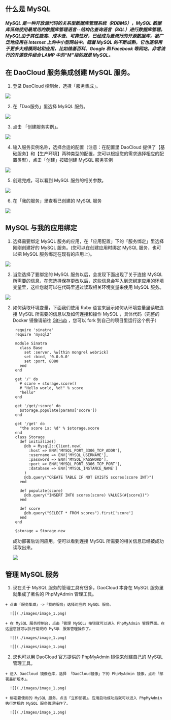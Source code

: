 ## 什么是 MySQL

##### MySQL 是一种开放源代码的关系型数据库管理系统（RDBMS），MySQL 数据库系统使用最常用的数据库管理语言--结构化查询语言（SQL）进行数据库管理。 MySQL由于其性能高、成本低、可靠性好，已经成为最流行的开源数据库，被广泛地应用在 Internet 上的中小型网站中。随着 MySQL 的不断成熟，它也逐渐用于更多大规模网站和应用，比如维基百科、Google 和 Facebook 等网站。非常流行的开源软件组合 LAMP 中的“M”指的就是 MySQL。

## 在 DaoCloud 服务集成创建 MySQL 服务。

  1. 登录 DaoCloud 控制台，选择「服务集成」。

  ![](./images/image_1.png)

  2. 在「Dao服务」里选择 MySQL 服务。

  ![](./images/image_2.png)

  3. 点击 「创建服务实例」。

  ![](./images/image_3.png)

  4. 输入服务实例名称，选择合适的配置（注意：在配置里 DaoCloud 提供了【基础服务】和【生产环境】两种类型的配置，您可以根据您的需求选择相应的配置类型），点击「创建」按钮创建 MySQL 服务实例

  ![](./images/image_4.png)

  5. 创建完成，可以看到 MySQL 服务的相关参数。

  ![](./images/image_5.png)

  6. 在「我的服务」里查看已创建的 MySQL 服务

  ![](./images/image_6.png)


## MySQL 与我的应用绑定

  1. 选择需要绑定 MySQL 服务的应用，在「应用配置」下的「服务绑定」里选择
  刚刚创建好的 MySQL 服务。(您可以在创建应用时绑定 MySQL 服务，也可以把 MySQL 服务绑定在现有的应用上)。


  ![](./images/image_7.png)

  2. 当您选择了要绑定的 MySQL 服务以后，会发现下面出现了关于连接 MySQL 所需要的信息，在您选择保存更改以后，这些信息会写入到您绑定应用的环境变量里，这样您就可以在代码里通过读取相关环境变量来使用 MySQL 服务。

  ![](./images/image_8.png)

  2. 如何读取环境变量，下面我们使用 Ruby 语言来展示如何从环境变量里读取连接 MySQL 所需要的信息以及如何连接和操作 MySQL ，具体代码（完整的 Docker 镜像请前往 [GitHub](https://github.com/yxwzaxns/DaoCloud_MySQL.git) ，您可以 fork 到自己的项目里运行这个例子）

          require 'sinatra'
          require 'mysql2'

          module Sinatra
            class Base
              set :server, %w[thin mongrel webrick]
              set :bind, '0.0.0.0'
              set :port, 8080
            end
          end

          get '/' do
            # score = storage.score()
            # "Hello world, %d!" % score
            "hello"
          end

          get '/get/:score' do
            $storage.populate(params['score'])
          end

          get '/get' do
            "the score is: %d" % $storage.score
          end
          class Storage
            def initialize()
              @db = Mysql2::Client.new(
                :host => ENV['MYSQL_PORT_3306_TCP_ADDR'],
                :username => ENV['MYSQL_USERNAME'],
                :password => ENV['MYSQL_PASSWORD'],
                :port => ENV['MYSQL_PORT_3306_TCP_PORT'],
                :database => ENV['MYSQL_INSTANCE_NAME']
              )
              @db.query("CREATE TABLE IF NOT EXISTS scores(score INT)")
            end

            def populate(score)
              @db.query("INSERT INTO scores(score) VALUES(#{score})")
            end

            def score
              @db.query("SELECT * FROM scores").first['score']
            end
          end

          $storage = Storage.new

        成功部署后访问应用，便可以看到连接 MySQL 所需要的相关信息已经被成功读取出来。

        ![](./images/image_1.png)

## 管理 MySQL 服务
  1. 现在关于 MySQL 服务的管理工具有很多，DaoCloud 本身在 MySQL 服务里就集成了著名的 PhpMyAdmin 管理工具。

    + 点击「服务集成」->「我的服务」选择对应的 MySQL 服务。

      ![](./images/image_1.png)

    + 在 MySQL 服务控制台，点击「管理 MySQL」按钮就可以进入 PhpMyAdmin 管理界面。在这里您就可以执行常规的 MySQL 服务管理操作了。

      ![](./images/image_1.png)

      ![](./images/image_1.png)

  2. 您也可以用 DaoCloud 官方提供的 PhpMyAdmin 镜像来创建自己的 MySQL 管理工具。

    + 进入 DaoCloud 镜像仓库，选择 「DaoCloud镜像」下的 PhpMyAdmin 镜像，点击「部署最新版本」。

      ![](./images/image_1.png)

    + 绑定要使用的 MySQL 服务，点击「立即部署」，应用启动成功后就可以进入 PhpMyAdmin 执行常规的 MySQL 服务管理操作了。

      ![](./images/image_1.png)
